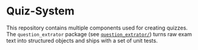 # Quiz-System

This repository contains multiple components used for creating quizzes.
The `question_extrator` package (see [`question_extrator/`](question_extrator))
turns raw exam text into structured objects and ships with a set of unit tests.

